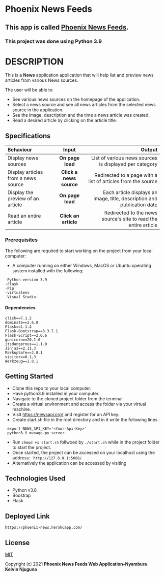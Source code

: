 # Phoenix News Feeds

## This app is called [Phoenix News Feeds](https://github.com/Kevson102/News-Feeds.git).

### **This project was done using Python 3.9** 

# DESCRIPTION

This is a **News** application application that will help  list and preview news articles from various News sources.   

The user will be able to:

* See various news sources on the homepage of the application.
* Select a news source and see all news articles from the selected news source in the application.
* See the image, description and the time a news article was created.
* Read a desired article by clicking on the article title.

## Specifications
| Behaviour | Input | Output |
| :---------------- | :---------------: | ------------------: |
| Display news sources | **On page load** | List of various news sources is displayed per category |
| Display articles from a news source | **Click a news source** | Redirected to a page with a list of articles from the source |
| Display the preview of an article | **On page load** | Each article displays an image, title, description and publication date |
| Read an entire article | **Click an article** | Redirected to the news source's site to read the entire article |

### Prerequisites

The following are required to start working on the project from your local computer:

* A computer running on either Windows, MacOS or Ubuntu operating system installed with the following:

```
-Python version 3.9
-Flask
-Pip
-virtualenv
-Visual Studio
```

#### Dependencies
```
click==7.1.2
dominate==2.6.0
Flask==1.1.4
Flask-Bootstrap==3.3.7.1
Flask-Script==2.0.6
gunicorn==20.1.0
itsdangerous==1.1.0
Jinja2==2.11.3
MarkupSafe==2.0.1
visitor==0.1.3
Werkzeug==1.0.1
```

## Getting Started

* Clone this repo to your local computer.
* Have python3.9 installed in your computer.
* Navigate to the cloned project folder from the terminal.
* Create a virtual environment and access the folder via your virtual machine.
* Visit https://newsapi.org/ and register for an API key.
* Create start.sh file in the root directory and in it write the following lines:
```
 export NEWS_API_KEY='<Your-Api-Key>'
 python3.9 manage.py server
```
* Run ```chmod +x start.sh``` follwoed by ``` ./start.sh ``` while in the project folder to start the project.
* Once started, the project can be accessed on your localhost using the address: ``` http://127.0.0.1:5000/```
* Alternatively the application can be accessed by visiting 

## Technologies Used

* Python v3.8
* Boostrap
* Flask

## Deployed Link
```
https://phoenix-news.herokuapp.com/
```

## License

<a href="LICENCE.MD" target = "_blank">MIT</a>

Copyright (c) 2021 **Phoenix News Feeds Web Application-Nyambura Kelvin Njuguna**
